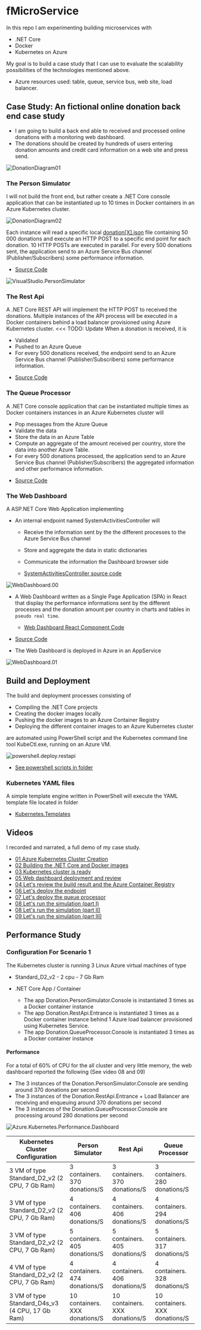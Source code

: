 # fMicroService
In this repo I am experimenting building microservices with 
- .NET Core
- Docker
- Kubernetes on Azure

My goal is to build a case study that I can use to evaluate the scalability possibilities of the technologies mentioned above.

- Azure resources used: table, queue, service bus, web site, load balancer.

## Case Study: An fictional online donation back end case study

- I am going to build a back end able to received and processed online donations with a monitoring
web dashboard.
- The donations should be created by hundreds of users entering donation amounts and credit card information on a web site and press send.

![DonationDiagram01](./diagram.drawio/DonationDiagram01.jpg)

### The Person Simulator
I will not build the front end, but rather create a .NET Core console application
that can be instantiated up to 10 times in Docker containers in an Azure Kubernetes cluster.

![DonationDiagram02](./diagram.drawio/DonationDiagram02.jpg)

Each instance will read a specific local 
[donation[X].json](https://raw.githubusercontent.com/fredericaltorres/fMicroService/master/DonationMicroServices/Source/Donation.PersonSimulator.Console/GeneratedData/donation.SmallSample.json)
file containing 50 000 donations and execute an HTTP POST to a specific end point for each donation.
10 HTTP POSTs are executed in parallel. 
For every 500 donations sent, the application send to an Azure Service Bus channel (Publisher/Subscribers) some performance information.

* [Source Code](https://github.com/fredericaltorres/fMicroService/tree/master/DonationMicroServices/Source/Donation.QueueProcessor.Console)

![VisualStudio.PersonSimulator](./VisualStudio.PersonSimulator.jpg)

### The Rest Api
A .NET Core REST API will implement the HTTP POST to received the donations.
Multiple instances of the API process will be executed in a Docker containers
behind a load balancer provisioned using Azure Kubernetes cluster. <<< TODO: Update
When a donation is received, it is 
- Validated
- Pushed to an Azure Queue
- For every 500 donations received, the endpoint send to an Azure Service Bus channel (Publisher/Subscribers) some performance information.

* [Source Code](https://github.com/fredericaltorres/fMicroService/tree/master/DonationMicroServices/Source/Donation.RestApi.Entrance)

### The Queue Processor
A .NET Core console application that can be instantiated multiple times as Docker containers instances in an Azure Kubernetes cluster will
- Pop messages from the Azure Queue
- Validate the data
- Store the data in an Azure Table
- Compute an aggregate of the amount received per country, store the data into another Azure Table.
- For every 500 donations processed, the application send to an Azure Service Bus channel (Publisher/Subscribers) the aggregated information and other performance information.

* [Source Code](https://github.com/fredericaltorres/fMicroService/tree/master/DonationMicroServices/Source/Donation.QueueProcessor.Console)

### The Web Dashboard
A ASP.NET Core Web Application implementing
- An internal endpoint named SystemActivitiesController will
    * Receive the information sent by the the different processes to the Azure Service Bus channel
    * Store and aggregate the data in static dictionaries
    * Communicate the information the Dashboard browser side 

    * [SystemActivitiesController source code](https://github.com/fredericaltorres/fMicroService/blob/master/DonationMicroServices/Source/Donation.WebDashboard/Controllers/SystemActivitiesController.cs)

![WebDashboard.00](./WebDashboard.00.jpg)

- A Web Dashboard written as a Single Page Application (SPA) in React that display the performance informations sent by the different processes and the donation amount per country in charts and tables in `pseudo real time`.

    * [Web Dashboard React Component Code](https://github.com/fredericaltorres/fMicroService/blob/master/DonationMicroServices/Source/Donation.WebDashboard/ClientApp/src/components/Home.js)

* [Source Code](https://github.com/fredericaltorres/fMicroService/tree/master/DonationMicroServices/Source/Donation.WebDashboard)

- The Web Dashboard is deployed in Azure in an AppService

![WebDashboard.01](./WebDashboard.01.jpg)

## Build and Deployment
The build and deployment processes consisting of
- Compiling the .NET Core projects
- Creating the docker images locally
- Pushing the docker images to an Azure Container Registry
- Deploying the different container images to an Azure Kubernetes cluster

are automated using PowerShell script and the Kubernetes command line tool KubeCtl.exe,
running on an Azure VM.

![powershell.deploy.restapi](./powershell.deploy.restapi.jpg)

* [See powershell scripts in folder](https://github.com/fredericaltorres/fMicroService/tree/master/DonationMicroServices/Source)

### Kubernetes YAML files
A simple template engine written in PowerShell will execute the YAML template file located in folder

* [Kubernetes.Templates](https://github.com/fredericaltorres/fMicroService/tree/master/DonationMicroServices/Source/Kubernetes.Templates)

## Videos
I recorded and narrated, a full demo of my case study.
- [01 Azure Kubernetes Cluster Creation](https://www.youtube.com/watch?v=h2w3R7iksYE)
- [02 Building the .NET Core and Docker images](https://www.youtube.com/watch?v=x-v3jAEIwVg)
- [03 Kubernetes cluster is ready](https://www.youtube.com/watch?v=r4wLyHizPhM)
- [05 Web dashboard deployment and review](https://www.youtube.com/watch?v=MyArPitInyQ)
- [04 Let's review the build result and the Azure Container Registry](https://www.youtube.com/watch?v=vtdO6aU8HKs)
- [06 Let's deploy the endpoint](https://www.youtube.com/watch?v=cPKklS3JYww)
- [07 Let's deploy the queue processor](https://www.youtube.com/watch?v=i6e9qWumf34)
- [08 Let's run the simulation (part I)](https://www.youtube.com/watch?v=-yumIshxrm0)
- [08 Let's run the simulation (part II)](https://www.youtube.com/watch?v=zWrzRKeSKOk)
- [09 Let's run the simulation (part III)](https://www.youtube.com/watch?v=6YNrc5Dic94)

## Performance Study

### Configuration For Scenario 1
The Kubernetes cluster is running 3 Linux Azure virtual machines of type
- Standard_D2_v2 - 2 cpu - 7 Gb Ram

- .NET Core App / Container
    * The app Donation.PersonSimulator.Console is instantiated 3 times as a Docker container instance
    * The app Donation.RestApi.Entrance is instantiated 3 times as a Docker container instance behind 1 Azure load balancer provisioned using Kubernetes Service.
    * The app Donation.QueueProcessor.Console is instantiated 3 times as a Docker container instance

#### Performance
For a total of 60% of CPU for the all cluster and very little memory, the web dashboard reported the following
(See video 08 and 09)
* The 3 instances of the Donation.PersonSimulator.Console are sending around 370 donations per second
* The 3 instances of the Donation.RestApi.Entrance + Load Balancer are receiving and enqueuing around 370 donations per second
* The 3 instances of the Donation.QueueProcessor.Console are processing around 280 donations per second

![Azure.Kubernetes.Performance.Dashboard](./Azure.Kubernetes.Performance.Dashboard.jpg)

| Kubernetes Cluster Configuration                	| Person Simulator                	| Rest Api                       	| Queue Processor                	|
|-------------------------------------------------	|--------------------------------	|--------------------------------	|--------------------------------	|
| 3 VM of type Standard_D2_v2 (2 CPU, 7 Gb Ram)   	| 3 containers. 370 donations/S  	| 3 containers. 370 donations/S  	| 3 containers. 280 donations/S  	|
| 3 VM of type Standard_D2_v2 (2 CPU, 7 Gb Ram)   	| 4 containers. 406 donations/S  	| 4 containers. 406 donations/S  	| 4 containers. 294 donations/S  	|
| 3 VM of type Standard_D2_v2 (2 CPU, 7 Gb Ram)   	| 5 containers. 405 donations/S  	| 5 containers. 405 donations/S  	| 5 containers. 317 donations/S  	|
| 4 VM of type Standard_D2_v2 (2 CPU, 7 Gb Ram)   	| 4 containers. 474 donations/S  	| 4 containers. 406 donations/S  	| 4 containers. 328 donations/S  	|
| 3 VM of type Standard_D4s_v3 (4 CPU, 17 Gb Ram) 	| 10 containers. XXX donations/S 	| 10 containers. XXX donations/S 	| 10 containers. XXX donations/S 	|
